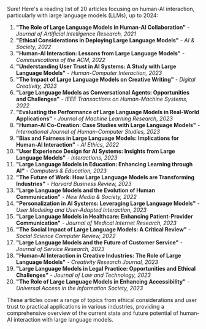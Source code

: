 Sure! Here's a reading list of 20 articles focusing on human-AI interaction, particularly with large language models (LLMs), up to 2024:

1. **"The Role of Large Language Models in Human-AI Collaboration"** - *Journal of Artificial Intelligence Research, 2021*
2. **"Ethical Considerations in Deploying Large Language Models"** - *AI & Society, 2022*
3. **"Human-AI Interaction: Lessons from Large Language Models"** - *Communications of the ACM, 2022*
4. **"Understanding User Trust in AI Systems: A Study with Large Language Models"** - *Human-Computer Interaction, 2023*
5. **"The Impact of Large Language Models on Creative Writing"** - *Digital Creativity, 2023*
6. **"Large Language Models as Conversational Agents: Opportunities and Challenges"** - *IEEE Transactions on Human-Machine Systems, 2022*
7. **"Evaluating the Performance of Large Language Models in Real-World Applications"** - *Journal of Machine Learning Research, 2023*
8. **"Human-AI Co-Creation: Case Studies with Large Language Models"** - *International Journal of Human-Computer Studies, 2023*
9. **"Bias and Fairness in Large Language Models: Implications for Human-AI Interaction"** - *AI Ethics, 2022*
10. **"User Experience Design for AI Systems: Insights from Large Language Models"** - *Interactions, 2023*
11. **"Large Language Models in Education: Enhancing Learning through AI"** - *Computers & Education, 2023*
12. **"The Future of Work: How Large Language Models are Transforming Industries"** - *Harvard Business Review, 2023*
13. **"Large Language Models and the Evolution of Human Communication"** - *New Media & Society, 2022*
14. **"Personalization in AI Systems: Leveraging Large Language Models"** - *User Modeling and User-Adapted Interaction, 2023*
15. **"Large Language Models in Healthcare: Enhancing Patient-Provider Communication"** - *Journal of Medical Internet Research, 2023*
16. **"The Social Impact of Large Language Models: A Critical Review"** - *Social Science Computer Review, 2022*
17. **"Large Language Models and the Future of Customer Service"** - *Journal of Service Research, 2023*
18. **"Human-AI Interaction in Creative Industries: The Role of Large Language Models"** - *Creativity Research Journal, 2023*
19. **"Large Language Models in Legal Practice: Opportunities and Ethical Challenges"** - *Journal of Law and Technology, 2023*
20. **"The Role of Large Language Models in Enhancing Accessibility"** - *Universal Access in the Information Society, 2023*

These articles cover a range of topics from ethical considerations and user trust to practical applications in various industries, providing a comprehensive overview of the current state and future potential of human-AI interaction with large language models.